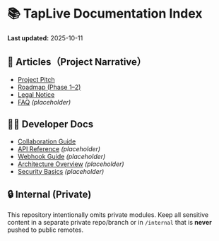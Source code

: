 # 📚 TapLive Documentation Index

**Last updated:** 2025-10-11

## 📘 Articles（Project Narrative）
- [Project Pitch](./articles/project-pitch.md)
- [Roadmap (Phase 1–2)](./articles/roadmap-phase1-2.md)
- [Legal Notice](../LEGAL_NOTICE.md)
- [FAQ](./articles/faq.md) _(placeholder)_

## 🧑‍💻 Developer Docs
- [Collaboration Guide](./developer/collaboration-guide.md)
- [API Reference](./developer/api-reference.md) _(placeholder)_
- [Webhook Guide](./developer/webhook-guide.md) _(placeholder)_
- [Architecture Overview](./developer/architecture-overview.md) _(placeholder)_
- [Security Basics](./developer/security-basics.md) _(placeholder)_

## 🔒 Internal (Private)
This repository intentionally omits private modules. Keep all sensitive content in a separate private repo/branch or in `/internal` that is **never** pushed to public remotes.
